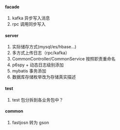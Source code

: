 #### facade
1. kafka 异步写入消息
2. rpc 调用同步写入

#### server
1. 实际储存方式(mysql/es/hbase...)
2. 多方式上传日志（rpc/kafka）
3. CommonController/CommonService 按照职责重命名
4. p6spy + 动态日志级别添加
5. mybatis 事务添加
6. 数据库存储枚举改为存储真实描述

#### test
1. test 包分拆到各业务包中？

#### common
1. fastjosn 转为 gson